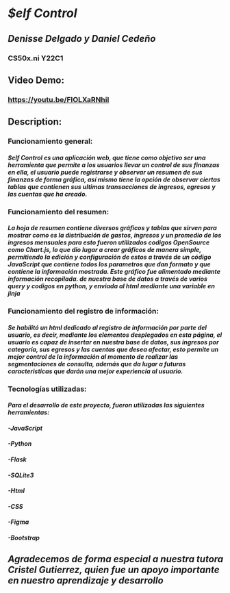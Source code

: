 # **_$elf Control_**
## **_Denisse Delgado y Daniel Cedeño_** 
### CS50x.ni Y22C1
## **Video Demo:**
### https://youtu.be/FIOLXaRNhiI
## **Description:**

### Funcionamiento general: 
#### *$elf Control es una aplicación web, que tiene como objetivo ser una herramienta que permite a los usuarios llevar un control de sus finanzas en ella, el usuario puede registrarse y observar un resumen de sus finanzas de forma gráfica, así mismo tiene la opción de observar ciertas tablas que contienen sus ultimas transacciones de ingresos, egresos y las cuentas que ha creado.*

### Funcionamiento del resumen:
#### *La hoja de resumen contiene diversos gráficos y tablas que sirven para mostrar como es la distribución de gastos, ingresos y un promedio de los ingresos mensuales para esto fueron utilizados codigos OpenSource como Chart.js, lo que dio lugar a crear gráficos de manera simple, permitiendo la edición y configuración de estos a través de un código JavaScript que contiene todos los parametros que dan formato y que contiene la información mostrada. Este gráfico fue alimentado mediante información recopilada. de nuestra base de datos a través de varios query y codigos en python, y enviada al html mediante una variable en jinja*

###  Funcionamiento del registro de información:
#### *Se habilitó un html dedicado al registro de información por parte del usuario, es decir, mediante los elementos desplegados en esta página, el usuario es capaz de insertar en nuestra base de datos, sus ingresos por categoría, sus egresos y las cuentas que desea afectar, esto permite un mejor control de la información al momento de realizar las segmentaciones de consulta, además que da lugar a futuras caracteristicas que darán una mejor experiencia al usuario.*

### Tecnologías utilizadas:
#### *Para el desarrollo de este proyecto, fueron utilizadas las siguientes herramientas:*
#### *-JavaScript*
#### *-Python*
#### *-Flask*
#### *-SQLite3*
#### *-Html*
#### *-CSS*
#### *-Figma*
#### *-Bootstrap*

## **_Agradecemos de forma especial a nuestra tutora Cristel Gutierrez, quien fue un apoyo importante en nuestro aprendizaje y desarrollo_**